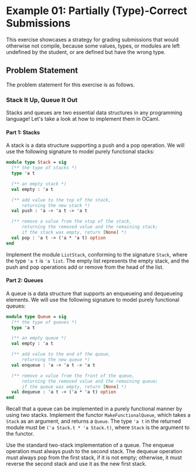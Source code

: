 # Example 01: Partially (Type)-Correct Submissions

This exercise showcases a strategy for grading submissions that would otherwise not compile, because some values, types, or modules are left undefined by the student, or are defined but have the wrong type.

## Problem Statement

The problem statement for this exercise is as follows.

### Stack It Up, Queue It Out

Stacks and queues are two essential data structures in any programming language! Let's take a look at how to implement them in OCaml.

#### Part 1: Stacks

A stack is a data structure supporting a push and a pop operation. We will use the following signature to model purely functional stacks:

```ocaml
module type Stack = sig
  (** the type of stacks *)
  type 'a t

  (** an empty stack *)
  val empty : 'a t

  (** add value to the top of the stack,
      returning the new stack *)
  val push : 'a -> 'a t -> 'a t

  (** remove a value from the stop of the stack,
      returning the removed value and the remaining stack;
      if the stack was empty, return [None] *)
  val pop : 'a t -> ('a * 'a t) option
end
```

Implement the module `ListStack`, conforming to the signature `Stack`, where the type `'a t` is `'a list`. The empty list represents the empty stack, and the push and pop operations add or remove from the head of the list.

#### Part 2: Queues

A queue is a data structure that supports an enqueueing and dequeueing elements. We will use the following signature to model purely functional queues:

```ocaml
module type Queue = sig
  (** the type of queues *)
  type 'a t

  (** an empty queue *)
  val empty : 'a t

  (** add value to the end of the queue,
      returning the new queue *)
  val enqueue : 'a -> 'a t -> 'a t

  (** remove a value from the front of the queue,
      returning the removed value and the remaining queue;
      if the queue was empty, return [None] *)
  val dequeue : 'a t -> ('a * 'a t) option
end
```

Recall that a queue can be implemented in a purely functional manner by using two stacks. Implement the functor `MakeFunctionalQueue`, which takes a `Stack` as an argument, and returns a `Queue`. The type `'a t` in the returned module must be `('a Stack.t * 'a Stack.t)`, where `Stack` is the argument to the functor.

Use the standard two-stack implementation of a queue. The enqueue operation must always push to the second stack. The dequeue operation must always pop from the first stack, if it is not empty; otherwise, it must reverse the second stack and use it as the new first stack.
